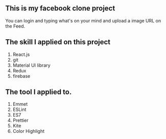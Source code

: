 ## This is my facebook clone project

You can login and typing what's on your mind and upload a image URL on the Feed.

## The skill I applied on this project

1. React.js
2. git
3. Material UI library
4. Redux
5. firebase

## The tool I applied to.

1. Emmet
2. ESLint
3. ES7
4. Prettier
5. Kite
6. Color Highlight
